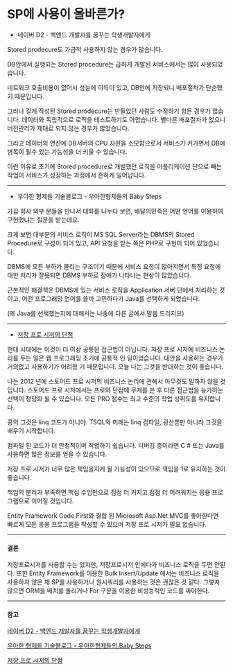 # SP에 사용이 올바른가?

- 네이버 D2 - 백엔드 개발자를 꿈꾸는 학생개발자에게

Stored prodecure도 가급적 사용하지 않는 경우가 많습니다.

DB안에서 실행되는 Stored procedure는 급하게 개발된 서비스에서는 많이 사용되었습니다.

네트워크 호출비용이 없어서 성능에 이득이 있고, DB안에 저장되니 배포절차가 단순했기 때문입니다.

그러나 길게 작성된 Stored prodecure는 만들었던 사람도 수정하기 힘든 경우가 많습니다.
데이터와 독립적으로 로직을 테스트하기도 어렵습니다. 별다른 배포절차가 없으니 버전관리가 제대로 되지 않는 경우가 많았습니다.

그리고 데이터의 연산에 DB서버의 CPU 자원을 소모함으로서 서비스가 커가면서 DB에 병목이 될수 있는 가능성을 더 키울 수 있습니다.

이런 이유로 초기에 Stored procedure로 개발했던 로직을 어플리케이션 단으로 빼는 작업이 서비스가 성장하는 과정에서 흔하게 일어납니다.

---

- 우아한 형제들 기술블로그 - 우아한형제들의 Baby Steps

가끔 회사 외부 분들을 만나서 대화를 나누다 보면, 배달의민족은 어떤 언어를 이용하여 구현했냐는 질문을 받는데요.

크게 보면 대부분의 서비스 로직이 MS SQL Server라는 DBMS의 Stored Procedure로 구성이 되어 있고, API 요청을 받는 쪽은 PHP로 구현이 되어 있었습니다.

DBMS에 모든 부하가 몰리는 구조이기 때문에 서비스 요청이 많아지면서 특정 요청에
대한 처리가 잘못되면 DBMS 부하로 장애가 나타나는 현상이 많았습니다.

근본적인 해결책은 DBMS에 있는 서비스 로직을 Application 서버 단에서 처리하는 것이고,
어떤 프로그래밍 언어를 쓸까 고민하다가 Java를 선택하게 되었습니다.

(왜 Java를 선택했는지에 대해서는 나중에 다른 글에서 말씀 드리지요)

---

- [저장 프로 시저의 단점](https://dusted.codes/drawbacks-of-stored-procedures)

현대 시대에는 이것이 더 이상 공통된 접근법이 아닙니다. 저장 프로 시저에 비즈니스 논리를 두는 일은 웹 프로그래밍 초기에 공통적 인 일이었습니다. 대안을 사용하는 경우가 거의없고 사용하기가 어려웠 기 때문입니다. 오늘 나는 그것을 반대하는 것이 좋습니다.

나는 2012 년에 스토어드 프로 시저의 비즈니스 논리에 관해서 아무것도 말하지 않을 것입니다. 스토어드 프로 시저에서는 프로와 단점에 무게를 쓴 후 다른 접근법을 능가하는 선택이 정당화 될 수 있습니다. 모든 PRO 점수는 최고 수준의 학업 성취도를 유지합니다.

콩의 그것은 linq 코드가 아니야. TSQL의 미래는 linq 컴파일, 광산뿐만 아니라 그것을 배우기 시작합니다.

컴파일 된 코드가 더 안정적이며 작업하기 쉽습니다. 디버깅 중이라면 C # 또는 Java를 사용하면 많은 정보를 얻을 수 있습니다.

저장 프로 시저가 너무 많은 책임을지게 될 가능성이 있으므로 책임을 1로 유지하는 것이 좋습니다.

책임의 분리가 부족하면 핵심 수업만으로 점점 더 커지고 점점 더 어려워지는 응용 프로그램으로 이어질 것입니다.

Entity Framework Code First와 결합 된 Microsoft Asp.Net MVC를 좋아한다면 빠르게 모든 응용 프로그램을 작성할 수 있으며 저장 프로 시저가 필요 없습니다.

---

#### 결론

저장프로시저를 사용할 수는 있지만, 저장프로시저 안에다가 비즈니스 로직을 두면 안된다. 또한 Entity Framework를 이용한 Bulk Insert/Update 에서는 비즈니스 로직을 사용하지 않은 채 SP를 사용하거나 원시쿼리를 사용하는 것은 괜찮은 것 같다. 그렇지 않으면 ORM을 배치를 돌리거나 For 구문을 이용한 비성능적인 코드를 짜야한다.

---
#### 참고

[네이버 D2 - 백엔드 개발자를 꿈꾸는 학생개발자에게](https://d2.naver.com/news/3435170)

[우아한 형제들 기술블로그 - 우아한형제들의 Baby Steps](http://woowabros.github.io/woowabros/2016/06/30/woowabros_cto.html)

[저장 프로 시저의 단점](https://dusted.codes/drawbacks-of-stored-procedures)

